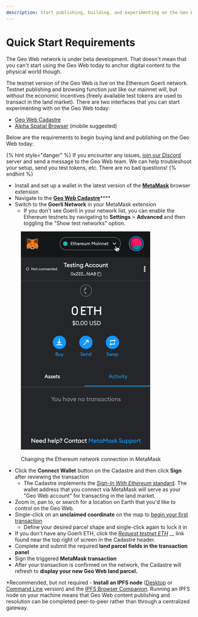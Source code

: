 ```yaml
---
description: Start publishing, building, and experimenting on the Geo Web today.
---
```


# Quick Start Requirements

The Geo Web network is under beta development. That doesn't mean that you can't start using the Geo Web today to anchor digital content to the physical world though.

The testnet version of the Geo Web is live on the Ethereum Goerli network. Testnet publishing and browsing function just like our mainnet will, but without the economic incentives (freely available test tokens are used to transact in the land market). There are two interfaces that you can start experimenting with on the Geo Web today:

* [Geo Web Cadastre](https://geoweb.land/)
* [Alpha Spatial Browser](https://geoweb.app/) (mobile suggested)

Below are the requirements to begin buying land and publishing on the Geo Web today:

{% hint style="danger" %}
If you encounter any issues, [join our Discord ](https://discord.com/invite/reXgPru7ck)server and send a message to the Geo Web team. We can help troubleshoot your setup, send you test tokens, etc. There are no bad questions!
{% endhint %}

* Install and set up a wallet in the latest version of the [**MetaMask**](https://metamask.io/download.html) browser extension
* Navigate to the [**Geo Web Cadastre**](https://geoweb.land/)****
* Switch to the **Goerli Network** in your MetaMask extension
  * If you don't see Goerli in your network list, you can enable the Ethereum testnets by navigating to **Settings** > **Advanced** and then toggling the "Show test networks" option.

<figure><img src="../.gitbook/assets/MM Wallet Change.gif" alt=""><figcaption><p>Changing the Ethereum network connection in MetaMask</p></figcaption></figure>

* Click the **Connect Wallet** button on the Cadastre and then click **Sign** after reviewing the transaction&#x20;
  * The Cadastre implements the [_Sign-In With Ethereum_ standard](https://eips.ethereum.org/EIPS/eip-4361). The wallet address that you connect via MetaMask will serve as your "Geo Web account" for transacting in the land market.
* Zoom in, pan to, or search for a location on Earth that you'd like to control on the Geo Web.
* Single-click on an **unclaimed coordinate** on the map to [begin your first transaction](../concepts/land-transaction-types.md)
  * Define your desired parcel shape and single-click again to lock it in
* If you don't have any Goerli ETH, click the [_Request testnet ETH_](https://faucet.paradigm.xyz/) __ link found near the top right of screen in the Cadastre header.
* Complete and submit the required **land parcel fields in the transaction panel**&#x20;
* Sign the triggered **MetaMask transaction**
* After your transaction is confirmed on the network, the Cadastre will refresh to **display your new Geo Web land parcel.**

\*Recommended, but not required - **Install an IPFS node** ([Desktop](https://docs.ipfs.io/install/ipfs-desktop/#ipfs-desktop) or [Command Line](https://docs.ipfs.io/how-to/command-line-quick-start/) version) and the [IPFS Browser Companion](https://github.com/ipfs/ipfs-desktop#quick-install-shortcuts). Running an IPFS node on your machine means that Geo Web content publishing and resolution can be completed peer-to-peer rather than through a centralized gateway.
